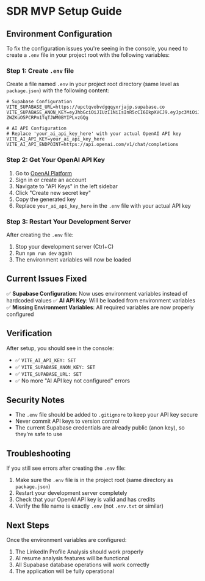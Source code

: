 # SDR MVP Setup Guide

## Environment Configuration

To fix the configuration issues you're seeing in the console, you need to create a `.env` file in your project root with the following variables:

### Step 1: Create `.env` file

Create a file named `.env` in your project root directory (same level as `package.json`) with the following content:

```env
# Supabase Configuration
VITE_SUPABASE_URL=https://upctqvobvdgqqyxrjajp.supabase.co
VITE_SUPABASE_ANON_KEY=eyJhbGciOiJIUzI1NiIsInR5cCI6IkpXVCJ9.eyJpc3MiOiJzdXBhYmFzZSIsInJlZiI6InVwY3Rxdm9idmRncXF5eHJqYWpwIiwicm9sZSI6ImFub24iLCJpYXQiOjE3NTQ2OTE1MDYsImV4cCI6MjA3MDI2NzUwNn0.RrY3DQ5UsRia-ZWZKuO5PCRPm1TqTJWM0BYIPLvzGQg

# AI API Configuration
# Replace 'your_ai_api_key_here' with your actual OpenAI API key
VITE_AI_API_KEY=your_ai_api_key_here
VITE_AI_API_ENDPOINT=https://api.openai.com/v1/chat/completions
```

### Step 2: Get Your OpenAI API Key

1. Go to [OpenAI Platform](https://platform.openai.com/)
2. Sign in or create an account
3. Navigate to "API Keys" in the left sidebar
4. Click "Create new secret key"
5. Copy the generated key
6. Replace `your_ai_api_key_here` in the `.env` file with your actual API key

### Step 3: Restart Your Development Server

After creating the `.env` file:

1. Stop your development server (Ctrl+C)
2. Run `npm run dev` again
3. The environment variables will now be loaded

## Current Issues Fixed

✅ **Supabase Configuration**: Now uses environment variables instead of hardcoded values
✅ **AI API Key**: Will be loaded from environment variables
✅ **Missing Environment Variables**: All required variables are now properly configured

## Verification

After setup, you should see in the console:
- ✅ `VITE_AI_API_KEY: SET`
- ✅ `VITE_SUPABASE_ANON_KEY: SET`
- ✅ `VITE_SUPABASE_URL: SET`
- ✅ No more "AI API key not configured" errors

## Security Notes

- The `.env` file should be added to `.gitignore` to keep your API key secure
- Never commit API keys to version control
- The current Supabase credentials are already public (anon key), so they're safe to use

## Troubleshooting

If you still see errors after creating the `.env` file:

1. Make sure the `.env` file is in the project root (same directory as `package.json`)
2. Restart your development server completely
3. Check that your OpenAI API key is valid and has credits
4. Verify the file name is exactly `.env` (not `.env.txt` or similar)

## Next Steps

Once the environment variables are configured:

1. The LinkedIn Profile Analysis should work properly
2. AI resume analysis features will be functional
3. All Supabase database operations will work correctly
4. The application will be fully operational






